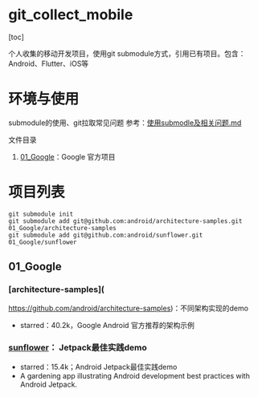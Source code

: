 # git_collect_mobile

[toc]

个人收集的移动开发项目，使用git submodule方式，引用已有项目。包含：Android、Flutter、iOS等


# 环境与使用

submodule的使用、git拉取常见问题 参考：[使用submodle及相关问题.md](https://github.com/h4x0r139/git_collect_note/blob/master/doc/%E4%BD%BF%E7%94%A8submodle%E5%8F%8A%E7%9B%B8%E5%85%B3%E9%97%AE%E9%A2%98.md)


文件目录

1. [01_Google](01_Google)：Google 官方项目



# 项目列表

```
git submodule init
git submodule add git@github.com:android/architecture-samples.git 01_Google/architecture-samples
git submodule add git@github.com:android/sunflower.git 01_Google/sunflower
```



## 01_Google



### [architecture-samples](
https://github.com/android/architecture-samples)：不同架构实现的demo
- starred：40.2k，Google Android 官方推荐的架构示例



### [sunflower](https://github.com/android/sunflower/)： Jetpack最佳实践demo
- starred：15.4k；Android Jetpack最佳实践demo
- A gardening app illustrating Android development best practices with Android Jetpack.







